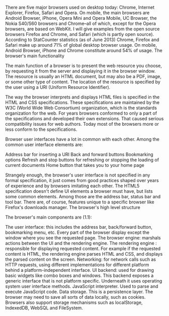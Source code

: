 <p>There are five major browsers used on desktop today: Chrome, Internet Explorer, Firefox, Safari and Opera. On mobile, the main browsers are Android Browser, iPhone, Opera Mini and Opera Mobile, UC Browser, the Nokia S40/S60 browsers and Chrome&ndash;all of which, except for the Opera browsers, are based on WebKit. I will give examples from the open source browsers Firefox and Chrome, and Safari (which is partly open source). According to StatCounter statistics (as of June 2013) Chrome, Firefox and Safari make up around 71% of global desktop browser usage. On mobile, Android Browser, iPhone and Chrome constitute around 54% of usage. The browser's main functionality</p>

<p>The main function of a browser is to present the web resource you choose, by requesting it from the server and displaying it in the browser window. The resource is usually an HTML document, but may also be a PDF, image, or some other type of content. The location of the resource is specified by the user using a URI (Uniform Resource Identifier).</p>

<p>The way the browser interprets and displays HTML files is specified in the HTML and CSS specifications. These specifications are maintained by the W3C (World Wide Web Consortium) organization, which is the standards organization for the web. For years browsers conformed to only a part of the specifications and developed their own extensions. That caused serious compatibility issues for web authors. Today most of the browsers more or less conform to the specifications.</p>

<p>Browser user interfaces have a lot in common with each other. Among the common user interface elements are:</p>

<p> Address bar for inserting a URI  Back and forward buttons  Bookmarking options  Refresh and stop buttons for refreshing or stopping the loading of current documents  Home button that takes you to your home page</p>

<p>Strangely enough, the browser's user interface is not specified in any formal specification, it just comes from good practices shaped over years of experience and by browsers imitating each other. The HTML5 specification doesn't define UI elements a browser must have, but lists some common elements. Among those are the address bar, status bar and tool bar. There are, of course, features unique to a specific browser like Firefox's downloads manager. The browser's high level structure</p>

<p>The browser's main components are (1.1):</p>

<p> The user interface: this includes the address bar, back/forward button, bookmarking menu, etc. Every part of the browser display except the window where you see the requested page.  The browser engine: marshals actions between the UI and the rendering engine.  The rendering engine : responsible for displaying requested content. For example if the requested content is HTML, the rendering engine parses HTML and CSS, and displays the parsed content on the screen.  Networking: for network calls such as HTTP requests, using different implementations for different platform behind a platform-independent interface.  UI backend: used for drawing basic widgets like combo boxes and windows. This backend exposes a generic interface that is not platform specific. Underneath it uses operating system user interface methods.  JavaScript interpreter. Used to parse and execute JavaScript code.  Data storage. This is a persistence layer. The browser may need to save all sorts of data locally, such as cookies. Browsers also support storage mechanisms such as localStorage, IndexedDB, WebSQL and FileSystem.</p>
